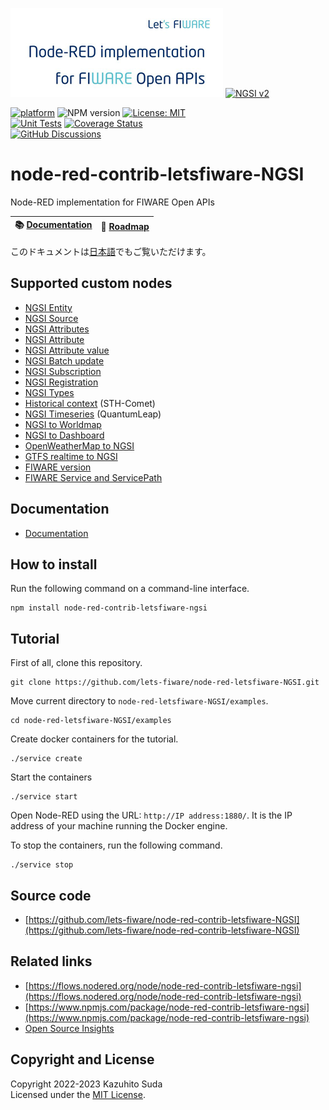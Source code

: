 [![node-red-contrib-letsfiware-NGSI Banner](https://raw.githubusercontent.com/lets-fiware/node-red-contrib-letsfiware-NGSI/gh-pages/images/node-red-contrib-letsfiware-ngsi-non-free.png)](https://www.letsfiware.jp/)
[![NGSI v2](https://img.shields.io/badge/NGSI-v2-5dc0cf.svg)](https://fiware-ges.github.io/orion/api/v2/stable/)

[![platform](https://img.shields.io/badge/platform-Node--RED-red)](https://nodered.org)
![NPM version](https://badge.fury.io/js/node-red-contrib-letsfiware-ngsi.svg)
[![License: MIT](https://img.shields.io/npm/l/node-red-contrib-letsfiware-ngsi)](https://opensource.org/licenses/MIT)
<br/>
[![Unit Tests](https://github.com/lets-fiware/node-red-contrib-letsfiware-NGSI/actions/workflows/ci.yml/badge.svg)](https://github.com/lets-fiware/node-red-contrib-letsfiware-NGSI/actions/workflows/ci.yml)
[![Coverage Status](https://coveralls.io/repos/github/lets-fiware/node-red-contrib-letsfiware-NGSI/badge.svg?branch=main)](https://coveralls.io/github/lets-fiware/node-red-contrib-letsfiware-NGSI?branch=main)
<br/>
[![GitHub Discussions](https://img.shields.io/github/discussions/lets-fiware/node-red-contrib-letsfiware-NGSI)](https://github.com/lets-fiware/node-red-contrib-letsfiware-NGSI/discussions)

# node-red-contrib-letsfiware-NGSI

Node-RED implementation for FIWARE Open APIs

| :books: [Documentation](https://node-red-contrib-letsfiware-ngsi.letsfiware.jp/) | :dart: [Roadmap](./ROADMAP.md) |
|-------------------------------------------------------|--------------------------------|

このドキュメントは[日本語](./README_ja.md)でもご覧いただけます。

## Supported custom nodes

-   [NGSI Entity](docs/en/custom_nodes/ngsi_entity.md)
-   [NGSI Source](docs/en/custom_nodes/ngsi_source.md)
-   [NGSI Attributes](docs/en/custom_nodes/ngsi_attributes.md)
-   [NGSI Attribute](docs/en/custom_nodes/ngsi_attribute.md)
-   [NGSI Attribute value](docs/en/custom_nodes/ngsi_attribute_value.md)
-   [NGSI Batch update](docs/en/custom_nodes/ngsi_batch_update.md)
-   [NGSI Subscription](docs/en/custom_nodes/ngsi_subscription.md)
-   [NGSI Registration](docs/en/custom_nodes/ngsi_registration.md)
-   [NGSI Types](docs/en/custom_nodes/ngsi_types.md)
-   [Historical context](docs/en/custom_nodes/historical_context.md) (STH-Comet)
-   [NGSI Timeseries](docs/en/custom_nodes/ngsi_timeseries.md) (QuantumLeap)
-   [NGSI to Worldmap](docs/en/custom_nodes/ngsi_to_worldmap.md)
-   [NGSI to Dashboard](docs/en/custom_nodes/ngsi_to_dashboard.md)
-   [OpenWeatherMap to NGSI](docs/en/custom_nodes/openweathermap_to_ngsi.md)
-   [GTFS realtime to NGSI](docs/en/custom_nodes/ngsi_gtfs_realtime.md)
-   [FIWARE version](docs/en/custom_nodes/fiware_version.md)
-   [FIWARE Service and ServicePath](docs/en/custom_nodes/service-and-servicepath.md)

## Documentation

-   [Documentation](https://node-red-contrib-letsfiware-ngsi.letsfiware.jp/en)

## How to install

Run the following command on a command-line interface.

```
npm install node-red-contrib-letsfiware-ngsi
```

## Tutorial

First of all, clone this repository.

```
git clone https://github.com/lets-fiware/node-red-letsfiware-NGSI.git
```

Move current directory to `node-red-letsfiware-NGSI/examples`.

```
cd node-red-letsfiware-NGSI/examples
```

Create docker containers for the tutorial.

```
./service create
```

Start the containers

```
./service start
```

Open Node-RED using the URL: `http://IP address:1880/`.
It is the IP address of your machine running the Docker engine.

To stop the containers, run the following command.

```
./service stop
```


## Source code

-   [https://github.com/lets-fiware/node-red-contrib-letsfiware-NGSI](https://github.com/lets-fiware/node-red-contrib-letsfiware-NGSI)

## Related links

-   [https://flows.nodered.org/node/node-red-contrib-letsfiware-ngsi](https://flows.nodered.org/node/node-red-contrib-letsfiware-ngsi)
-   [https://www.npmjs.com/package/node-red-contrib-letsfiware-ngsi](https://www.npmjs.com/package/node-red-contrib-letsfiware-ngsi)
-   [Open Source Insights](https://deps.dev/npm/node-red-contrib-letsfiware-ngsi)

## Copyright and License

Copyright 2022-2023 Kazuhito Suda<br>
Licensed under the [MIT License](./LICENSE).
